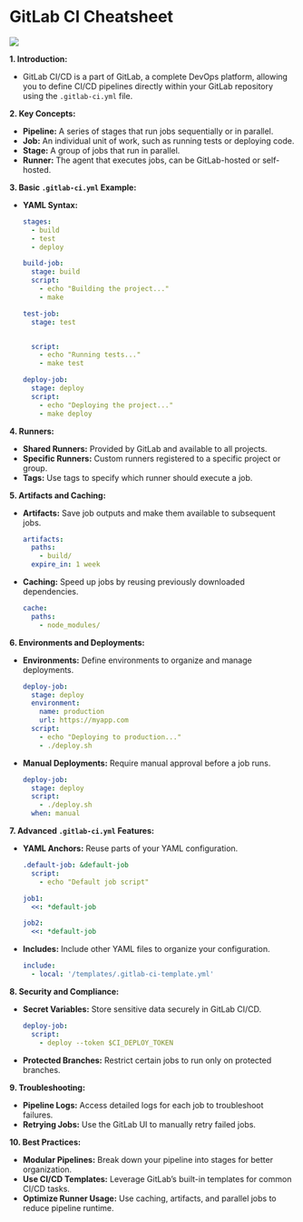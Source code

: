 # GitLab CI Cheatsheet

![](https://imgur.com/dbufti0.png)

**1. Introduction:**

- GitLab CI/CD is a part of GitLab, a complete DevOps platform, allowing you to define CI/CD pipelines directly within your GitLab repository using the `.gitlab-ci.yml` file.

**2. Key Concepts:**

- **Pipeline:** A series of stages that run jobs sequentially or in parallel.
- **Job:** An individual unit of work, such as running tests or deploying code.
- **Stage:** A group of jobs that run in parallel.
- **Runner:** The agent that executes jobs, can be GitLab-hosted or self-hosted.

**3. Basic `.gitlab-ci.yml` Example:**

- **YAML Syntax:**

  ```yaml
  stages:
    - build
    - test
    - deploy

  build-job:
    stage: build
    script:
      - echo "Building the project..."
      - make

  test-job:
    stage: test


    script:
      - echo "Running tests..."
      - make test

  deploy-job:
    stage: deploy
    script:
      - echo "Deploying the project..."
      - make deploy
  ```

**4. Runners:**

- **Shared Runners:** Provided by GitLab and available to all projects.
- **Specific Runners:** Custom runners registered to a specific project or group.
- **Tags:** Use tags to specify which runner should execute a job.

**5. Artifacts and Caching:**

- **Artifacts:** Save job outputs and make them available to subsequent jobs.

  ```yaml
  artifacts:
    paths:
      - build/
    expire_in: 1 week
  ```

- **Caching:** Speed up jobs by reusing previously downloaded dependencies.

  ```yaml
  cache:
    paths:
      - node_modules/
  ```

**6. Environments and Deployments:**

- **Environments:** Define environments to organize and manage deployments.

  ```yaml
  deploy-job:
    stage: deploy
    environment:
      name: production
      url: https://myapp.com
    script:
      - echo "Deploying to production..."
      - ./deploy.sh
  ```

- **Manual Deployments:** Require manual approval before a job runs.

  ```yaml
  deploy-job:
    stage: deploy
    script:
      - ./deploy.sh
    when: manual
  ```

**7. Advanced `.gitlab-ci.yml` Features:**

- **YAML Anchors:** Reuse parts of your YAML configuration.

  ```yaml
  .default-job: &default-job
    script:
      - echo "Default job script"

  job1:
    <<: *default-job

  job2:
    <<: *default-job
  ```

- **Includes:** Include other YAML files to organize your configuration.

  ```yaml
  include:
    - local: '/templates/.gitlab-ci-template.yml'
  ```

**8. Security and Compliance:**

- **Secret Variables:** Store sensitive data securely in GitLab CI/CD.

  ```yaml
  deploy-job:
    script:
      - deploy --token $CI_DEPLOY_TOKEN
  ```

- **Protected Branches:** Restrict certain jobs to run only on protected branches.

**9. Troubleshooting:**

- **Pipeline Logs:** Access detailed logs for each job to troubleshoot failures.
- **Retrying Jobs:** Use the GitLab UI to manually retry failed jobs.

**10. Best Practices:**

- **Modular Pipelines:** Break down your pipeline into stages for better organization.
- **Use CI/CD Templates:** Leverage GitLab’s built-in templates for common CI/CD tasks.
- **Optimize Runner Usage:** Use caching, artifacts, and parallel jobs to reduce pipeline runtime.
